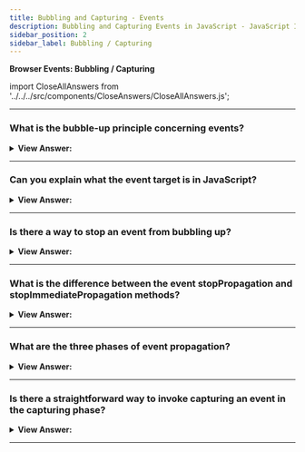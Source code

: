 ```yaml
---
title: Bubbling and Capturing - Events
description: Bubbling and Capturing Events in JavaScript - JavaScript Interview Questions & Answers
sidebar_position: 2
sidebar_label: Bubbling / Capturing
---
```


**Browser Events: Bubbling / Capturing**

import CloseAllAnswers from '../../../src/components/CloseAnswers/CloseAllAnswers.js';

<CloseAllAnswers />

---

### What is the bubble-up principle concerning events?

<details>
  <summary><strong>View Answer:</strong></summary>
  <div>
  <div><strong>Interview Response:</strong> The bubbling-up principle is self-explanatory based on its name. In principle, when an event happens on an element, it first runs its handlers, then on its parent, and back up to the other ancestors.
    </div><br />
  <div><strong className="codeExample">Code Example:</strong><br /><br />

  <div></div>

```html
<style>
  body * {
    margin: 10px;
    border: 1px solid blue;
  }
</style>

<!-- this will return the p, div and form alerts -->
<form onclick="alert('form')">
  FORM
  <div onclick="alert('div')">
    DIV
    <p onclick="alert('p')">P</p>
  </div>
</form>
```

  </div>
  </div>
</details>

---

### Can you explain what the event target is in JavaScript?

<details>
  <summary><strong>View Answer:</strong></summary>
  <div>
  <div><strong>Interview Response:</strong> The most deeply nested element that caused the event is called a target element, accessible as event.target. The event target does not change through the bubbling process and gets viewed as the initial point of the event. 
    </div><br />

:::note
The current target is the precise target at which the current action gets performed, where "this = event.currentTarget." It is conceivable that event.target equals either this or the current target.
:::

  </div>
</details>

---

### Is there a way to stop an event from bubbling up?

<details>
  <summary><strong>View Answer:</strong></summary>
  <div>
  <div><strong>Interview Response:</strong> If necessary, two methods get used to explicitly stop the bubbling up process, including the stopPropagation and stopImmediatePropagation. Using these two approaches should be limited because of some drawbacks, such as click event failures.
    </div>
  </div>
</details>

---

### What is the difference between the event stopPropagation and stopImmediatePropagation methods?

<details>
  <summary><strong>View Answer:</strong></summary>
  <div>
  <div><strong>Interview Response:</strong> If an element has multiple event handlers on a single event, then even if one of them stops the bubbling, the other ones still execute. In other words, event.stopPropagation() stops the move upwards, but all other handlers run on the current element. To stop the bubbling and prevent handlers on the current element from running, we use event.stopImmediatePropagation(). After it, no other handlers execute.
    </div>
  </div>
</details>

---

### What are the three phases of event propagation?

<details>
  <summary><strong>View Answer:</strong></summary>
  <div>
  <div><strong>Interview Response:</strong> There are three phases of event propagation, including the capturing, targeting, and bubbling phases. The capturing phase is the process of the event traveling down to the target element ( &#123;capture: true&#125; ). The targeting phase is when we reach our target element, and the bubbling phase is the process of bubbling up from the target element.
    </div>
  </div>
</details>

---

### Is there a straightforward way to invoke capturing an event in the capturing phase?

<details>
  <summary><strong>View Answer:</strong></summary>
  <div>
  <div><strong>Interview Response:</strong> Yes, we need to set the handler capture option to true to catch an event on the capturing phase. There are two possible values of the capture option true and false. If it is false (default), the handler is set to the bubbling phase. If it is true, then the handler is set on the capturing phase.
    </div><br />
  <div><strong className="codeExample">Code Example:</strong><br /><br />

  <div></div>

```html
<style>
  body * {
    margin: 10px;
    border: 1px solid blue;
  }
</style>

<form>
  FORM
  <div>
    DIV
    <p>P</p>
  </div>
</form>

<script>
  for (let elem of document.querySelectorAll('*')) {
    elem.addEventListener(
      'click',
      (e) => alert(`Capturing: ${elem.tagName}`),
      true
    );
    elem.addEventListener('click', (e) => alert(`Bubbling: ${elem.tagName}`));
  }
</script>
```

:::note
While there are three phases, the second ("target phase": the event reached the element) is not handled independently in theory: handlers from both the capturing and bubbling phases fire at that time.
:::

  </div>
  </div>
</details>

---
